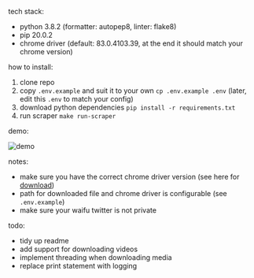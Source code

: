 tech stack:
* python 3.8.2 (formatter: autopep8, linter: flake8)
* pip 20.0.2
* chrome driver (default: 83.0.4103.39, at the end it should match your chrome version)

how to install:
1) clone repo
2) copy `.env.example` and suit it to your own `cp .env.example .env` (later, edit this `.env` to match your config)
2) download python dependencies `pip install -r requirements.txt`
3) run scraper `make run-scraper`

demo:

![demo](https://user-images.githubusercontent.com/42462215/91636616-35c84780-ea2c-11ea-942c-ff42285da94e.png)

notes:
* make sure you have the correct chrome driver version (see here for [download](https://sites.google.com/a/chromium.org/chromedriver/downloads))
* path for downloaded file and chrome driver is configurable (see `.env.example`)
* make sure your waifu twitter is not private

todo:
* tidy up readme
* add support for downloading videos
* implement threading when downloading media
* replace print statement with logging